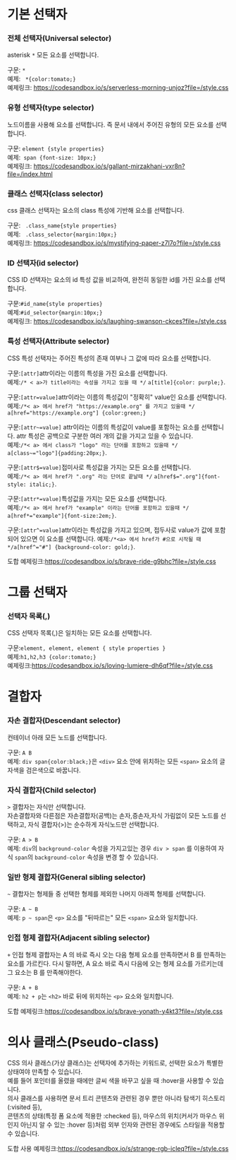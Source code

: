# 기본 선택자
### 전체 선택자(Universal selector)
asterisk ``` * ``` 모든 요소를 선택합니다. <br>

구문: ``` * ```<br>
예제: ``` *{color:tomato;}```<br>
예제링크:
https://codesandbox.io/s/serverless-morning-unjoz?file=/style.css

### 유형 선택자(type selector)
노드이름을 사용해 요소를 선택합니다. 즉 문서 내에서 주어진 유형의 모든 요소를 선택합니다.<br>

구문: ```element {style properties}```<br>
예제:``` span {font-size: 10px;}```<br>
예제링크:
https://codesandbox.io/s/gallant-mirzakhani-vxr8n?file=/index.html

### 클래스 선택자(class selector)
css 클래스 선택자는 요소의 class 특성에 기반해 요소를 선택합니다.<br>

구문: ``` .class_name{style properties}```<br>
예제: ``` .class_selector{margin:10px;}```<br>
예제링크:
https://codesandbox.io/s/mystifying-paper-z7l7o?file=/style.css

### ID 선택자(id selector)
CSS ID 선택자는 요소의 id 특성 값을 비교하여, 완전히 동일한 id를 가진 요소를 선택합니다.<br>

구문:```#id_name{style properties}```<br>
예제:```#id_selector{margin:10px;}```<br>
예제링크:
https://codesandbox.io/s/laughing-swanson-ckces?file=/style.css

### 특성 선택자(Attribute selector)
CSS 특성 선택자는 주어진 특성의 존재 여부나 그 값에 따라 요소를 선택합니다.<br>

구문:```[attr]```attr이라는 이름의 특성을 가진 요소를 선택합니다.<br>
예제:```/* < a>가 title이라는 속성을 가지고 있을 때 */``` ```a[title]{color: purple;}```.<br>

구문:```[attr=value]```attr이라는 이름의 특성값이 "정확히" value인 요소를 선택합니다.<br>
예제:```/*< a> 에서 href가 "https://example.org" 를 가지고 있을때 */``` ```a[href="https://example.org"] {color:green;}```<br>

구문:```[attr~=value]``` attr이라는 이름의 특성값이 value를 포함하는 요소를 선택합니다. attr 특성은 공백으로 구분한 여러 개의 값을 가지고 있을 수 있습니다.<br>
예제:```/*< a> 에서 class가 "logo" 라는 단어를 포함하고 있을때 */``` ```a[class~="logo"]{padding:20px;}```.

구문:```[attr$=value]```접미사로 특성값을 가지는 모든 요소를 선택합니다.<br>
예제:```/*< a> 에서 href가 ".org" 라는 단어로 끝날때 */``` ```a[href$=".org"]{font-style: italic;}```.<br>

구문:```[attr*=value]```특성값을 가지는 모든 요소를 선택합니다.<br>
예제:```/*< a> 에서 href가 "example" 이라는 단어를 포함하고 있을때 */``` ```a[href*="example"]{font-size:2em;}```.<br>

구문:```[attr^=value]```attr이라는 특성값을 가지고 있으며, 접두사로 value가 값에 포함되어 있으면 이 요소를 선택합니다.
예제:```/*<a> 에서 href가 #으로 시작될 때``` ```*/a[href^="#"] {background-color: gold;}```.

도합 예제링크:https://codesandbox.io/s/brave-ride-g9bhc?file=/style.css

# 그룹 선택자
### 선택자 목록(,)
CSS 선택자 목록(,)은 일치하는 모든 요소를 선택합니다.

구문:```element, element, element { style properties }```<br>
예제:```h1,h2,h3 {color:tomato;}```<br>
예제링크:https://codesandbox.io/s/loving-lumiere-dh6qf?file=/style.css

# 결합자
### 자손 결합자(Descendant selector)
컨테이너 아래 모든 노드를 선택합니다.

구문: ```A B```<br>
예제: ```div span{color:black;}```은 ```<div>``` 요소 안에 위치하는 모든 ```<span>``` 요소의 글자색을 검은색으로 바꿉니다.<br>

### 자식 결합자(Child selector)
```>``` 결합자는 자식만 선택합니다.<br>
자손결합자와 다른점은 자손결합자(공백)는 손자,증손자,자식 가림없이 모든 노드를 선택하고, 자식 결합자(>)는 순수하게 자식노드만 선택합니다.<br>

구문: ```A > B```<br>
예제: ```div```의 ```background-color``` 속성을 가지고있는 경우 ```div > span``` 를 이용하여 자식 ```span```의 ```background-color``` 속성을 변경 할 수 있습니다. 

### 일반 형제 결합자(General sibling selector)
```~``` 결합자는 형제들 중 선택한 형제를 제외한 나머지 아래쪽 형제를 선택합니다.

구문: ```A ~ B```<br>
예제: ```p ~ span```은 ```<p>``` 요소를 "뒤따르는" 모든 ```<span>``` 요소와 일치합니다.<br>

### 인접 형제 결합자(Adjacent sibling selector)
```+``` 인접 형제 결합자는 A 의 바로 즉시 오는 다음 형제 요소를 만족하면서 B 를 만족하는 요소를 가르킨다.
다시 말하면, A 요소 바로 즉시 다음에 오는 형제 요소를 가르키는데 그 요소는 B 를 만족해야한다.

구문: ```A + B```<br>
예제: ```h2 + p```는 ```<h2>``` 바로 뒤에 위치하는 ```<p>``` 요소와 일치합니다.<br>

도합 예제링크:https://codesandbox.io/s/brave-yonath-y4kt3?file=/style.css

# 의사 클래스(Pseudo-class)
CSS 의사 클래스(가상 클래스)는 선택자에 추가하는 키워드로, 선택한 요소가 특별한 상태여야 만족할 수 있습니다. <br>예를 들어 포인터를 올렸을 때에만 글씨 색을 바꾸고 싶을 때 :hover을 사용할 수 있습니다.<br>
의사 클래스를 사용하면 문서 트리 콘텐츠와 관련된 경우 뿐만 아니라 탐색기 히스토리(:visited 등),<br> 콘텐츠의 상태(특정 폼 요소에 적용한 :checked 등), 마우스의 위치(커서가 마우스 위인지 아닌지 알 수 있는 :hover 등)처럼 외부 인자와 관련된 경우에도 스타일을 적용할 수 있습니다.

도합 사용 예제링크:https://codesandbox.io/s/strange-rgb-icleq?file=/style.css
